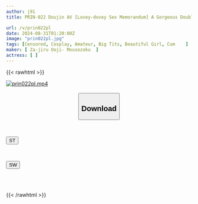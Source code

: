 ```yaml
---
author: j91
title: PRIN-022 Doujin AV [Lovey-dovey Sex Memorandum] A Gorgeous Double Feature Of A Cute Cosplayer With A Baby Face And Huge Breasts And A Petite Beautiful Cosplayer With A Height Of 140cm! [J-cup Watermelon Boobs] [Almost Virgin] [Super Slender] [Extremely Small Fish Pussy] [Drinking Saliva And Sperm]

url: /v/prin022pl
date: 2024-08-31T01:20:00Z
image: "prin022pl.jpg"
tags: [Censored, Cosplay, Amateur, Big Tits, Beautiful Girl, Cum	]
maker: [ Za-jiru Ooji- Mousozoku  ]
actress: [ ]
---
```



{{< rawhtml >}}

<div class="video" data-videoid="PwjXzVKLveSAVX">
    <a href="javascript:;">
        <img src="/v/prin022pl/prin022pl.jpg" width="WIDTH" height="HEIGHT" alt="prin022pl.mp4" loading="lazy">
    </a>
</div>

<script type="text/javascript" src="https://j91.asia/asset/on-demand-st.js"></script>

<br>
  <link rel="stylesheet" href="https://j91.asia/asset/bs5.css">
  
  <center>
  <button class="btn btn-primary" type="button" data-bs-toggle="collapse" data-bs-target=".multi-collapse" aria-expanded="false" aria-controls="multiCollapseExample1 multiCollapseExample2"><h2>Download</h2></button></center>
</p>
<div class="row">
  <div class="col">
    <div class="collapse multi-collapse" id="multiCollapseExample1">
      <div class="card card-body">
	      	      <br>
<div class="buttons">  
<p><a href="/v/prin022pl/st.html" target="_blank"><button class="btn-hover color-3"><i class="fa fa-download"></i> ST</button></a></p></div>
    </div>
  </div>
</div>
  <div class="col">
    <div class="collapse multi-collapse" id="multiCollapseExample2">
      <div class="card card-body">
	      <br>
<div class="buttons">
<p><a href="/v/prin022pl/sw.html" target="_blank"><button class="btn-hover color-2"><i class="fa fa-download"></i> SW</button></a></p></div>
<br><br>
      </div>
    </div>
  </div>
</div>

{{< /rawhtml >}}